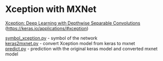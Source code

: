 # Xception with MXNet

[Xception: Deep Learning with Depthwise Separable Convolutions](https://arxiv.org/abs/1610.02357)
(https://keras.io/applications/#xception)

[symbol_xception.py](symbol_xception.py) - symbol of the network  
[keras2mxnet.py](keras2mxnet.py) - convert Xception model from keras to mxnet  
[predict.py](keras2mxnet.py) - prediction with the original keras model and converted mxnet model  
